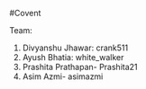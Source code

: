 #Covent


Team:


1. Divyanshu Jhawar: crank511
2. Ayush Bhatia: white_walker
3. Prashita Prathapan- Prashita21
4. Asim Azmi- asimazmi
